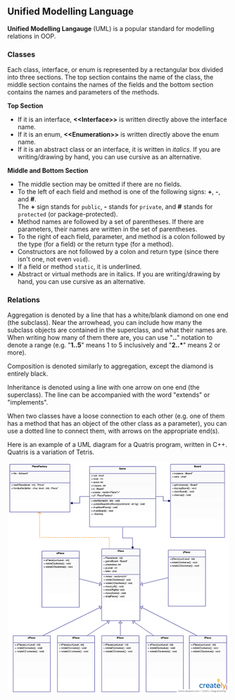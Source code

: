 ## Unified Modelling Language

**Unified Modelling Langauge** (UML) is a popular standard for modelling relations in OOP.

### Classes

Each class, interface, or enum is represented by a rectangular box divided into three sections. The top section contains the name of the class, the middle section contains the names of the fields and the bottom section contains the names and parameters of the methods.

**Top Section**
* If it is an interface, **\<<Interface\>>** is written directly above the interface name.
* If it is an enum, **\<<Enumeration\>>** is written directly above the enum name.
* If it is an abstract class or an interface, it is written in *italics*. If you are writing/drawing by hand, you can use cursive as an alternative.

**Middle and Bottom Section**
* The middle section may be omitted if there are no fields.
* To the left of each field and method is one of the following signs: **+**, **-**, and **#**.  
  The **+** sign stands for `public`, **-** stands for `private`, and **#** stands for `protected` (or package-protected).
* Method names are followed by a set of parentheses. If there are parameters, their names are written in the set of parentheses.
* To the right of each field, parameter, and method is a colon followed by the type (for a field) or the return type (for a method).
* Constructors are not followed by a colon and return type (since there isn't one, not even `void`). 
* If a field or method `static`, it is underlined.
* Abstract or virtual methods are in italics. If you are writing/drawing by hand, you can use cursive as an alternative.

### Relations

Aggregation is denoted by a line that has a white/blank diamond on one end (the subclass). Near the arrowhead, you can include how many the subclass objects are contained in the superclass, and what their names are. When writing how many of them there are, you can use "**..**" notation to denote a range (e.g. "**1..5**" means 1 to 5 inclusively and "**2..\***" means 2 or more).

Composition is denoted similarly to aggregation, except the diamond is entirely black.

Inheritance is denoted using a line with one arrow on one end (the superclass). The line can be accompanied with the word "extends" or "implements".

When two classes have a loose connection to each other (e.g. one of them has a method that has an object of the other class as a parameter), you can use a dotted line to connect them, with arrows on the appropriate end(s).

Here is an example of a UML diagram for a Quatris program, written in C++. Quatris is a variation of Tetris. 
    
![](../Images/Quatris_UML.png)
